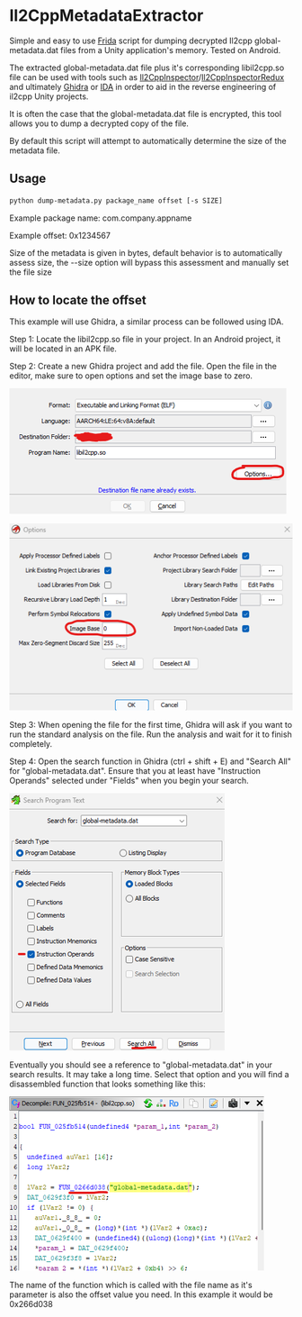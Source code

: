 # Il2CppMetadataExtractor
Simple and easy to use [Frida](https://frida.re/) script for dumping decrypted Il2cpp global-metadata.dat files from a Unity application's memory. Tested on Android.

The extracted global-metadata.dat file plus it's corresponding libil2cpp.so file can be used with tools such as [Il2CppInspector](https://github.com/djkaty/Il2CppInspector)/[Il2CppInspectorRedux](https://github.com/LukeFZ/Il2CppInspectorRedux) and ultimately [Ghidra](https://github.com/NationalSecurityAgency/ghidra) or [IDA](https://hex-rays.com/) in order to aid in the reverse engineering of il2cpp Unity projects.

It is often the case that the global-metadata.dat file is encrypted, this tool allows you to dump a decrypted copy of the file.

By default this script will attempt to automatically determine the size of the metadata file.

## Usage
```sh
python dump-metadata.py package_name offset [-s SIZE]
```

Example package name:
com.company.appname

Example offset:
0x1234567

Size of the metadata is given in bytes, default behavior is to automatically assess size, the --size option will bypass this assessment and manually set the file size

## How to locate the offset
This example will use Ghidra, a similar process can be followed using IDA.

Step 1:
Locate the libil2cpp.so file in your project. In an Android project, it will be located in an APK file.

Step 2:
Create a new Ghidra project and add the file. Open the file in the editor, make sure to open options and set the image base to zero.

![Ghidra Options](docs/Ghidra-Options.png)

![Ghidra Set Base to Zero](docs/Ghidra-Base-Zero.png)

Step 3:
When opening the file for the first time, Ghidra will ask if you want to run the standard analysis on the file. Run the analysis and wait for it to finish completely.

Step 4:
Open the search function in Ghidra (ctrl + shift + E) and "Search All" for "global-metadata.dat". Ensure that you at least have "Instruction Operands" selected under "Fields" when you begin your search.

![Ghidra Search](docs/Ghidra-Search.png)

Eventually you should see a reference to "global-metadata.dat" in your search results. It may take a long time. Select that option and you will find a disassembled function that looks something like this:

![Ghidra Function Example](docs/Ghidra-Global-Metadata-Function.png)

The name of the function which is called with the file name as it's parameter is also the offset value you need. In this example it would be 0x266d038